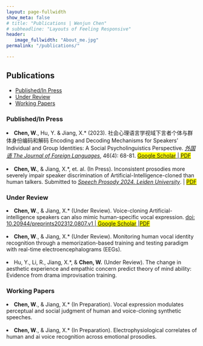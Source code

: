 ```yaml
---
layout: page-fullwidth
show_meta: false
# title: "Publications | Wenjun Chen"
# subheadline: "Layouts of Feeling Responsive"
header:
   image_fullwidth: "About_me.jpg"
permalink: "/publications/"

---
```

<!-- https://raw.githubusercontent.com/wenjunchen29/web/ca227c12e296d8d1493b3843cd8d55ba830add7f/images/logo.png -->

<div id="publications">
  <h2>Publications</h2>
  <ul>
    <li><a href="#Published/In Press">Published/In Press</a></li>
    <li><a href="#Under Review">Under Review</a></li>
    <li><a href="#Working Papers">Working Papers</a></li>

  </ul>
  <h3 id="Published/In Press">Published/In Press</h3>
  <u1>
    <li><strong>Chen, W</strong>., Hu, Y. & Jiang, X.* (2023). 社会心理语言学视域下言者个体与群体身份编码和解码 Encoding and Decoding Mechanisms for Speakers’ Individual and Group Identities: A Social Psycholinguistics Perspective. <a href="http://jfl.shisu.edu.cn/CN/abstract/abstract729.shtml" target="_blank"><em>外国语 The Journal of Foreign Languages</em></a>, 46(4): 68-81. 
    <a href="https://scholar.google.co.uk/citations?view_op=view_citation&hl=zh-TW&user=iF2CM7sAAAAJ&sortby=pubdate&citation_for_view=iF2CM7sAAAAJ:DwWRdx-KAo4C" target="_blank"><span style="background-color:yellow">Google Scholar</span> | <a href="{{ site.url }}{{ site.baseurl }}/files/Publication_1_Wenjun_CHEN.pdf" target="_blank"><span style="background-color:yellow">PDF</span></a><br><br>
    <li> <strong>Chen, W.</strong>, & Jiang, X.*, et. al. (In Press). Inconsistent prosodies more severely impair speaker discrimination of Artificial-Intelligence-cloned than human talkers. Submitted to <a href="https://www.universiteitleiden.nl/sp2024" target="_blank"><em>Speech Prosody 2024. Leiden University</em></a>. | <a href="{{ site.url }}{{ site.baseurl }}/files/Publication_3_Wenjun_CHEN.pdf" target="_blank"><span style="background-color:yellow">PDF</span></a>

  <h3 id="Under Review">Under Review</h3>
    <li><strong>Chen, W</strong>., & Jiang, X.* (Under Review). Voice-cloning Artificial-intelligence speakers can also mimic human-specific vocal expression. <a href="https://www.preprints.org/manuscript/202312.0807/v1" target="_blank"><span>doi: 10.20944/preprints202312.0807.v1</span> | <a href="https://scholar.google.co.uk/citations?view_op=view_citation&hl=zh-TW&user=iF2CM7sAAAAJ&sortby=pubdate&citation_for_view=iF2CM7sAAAAJ:Kv9jytqXTosC" target="_blank"><span style="background-color:yellow">Google Scholar</span> |<a href="https://www.preprints.org/manuscript/202312.0807/download/final_file" target="_blank"><span style="background-color:yellow">PDF</span></a> <br><br>   

   <li> <strong>Chen, W</strong>., & Jiang, X.* (Under Review). Monitoring human vocal identity recognition through a memorization-based training and testing paradigm with real-time electroencephalograms (EEGs).   <br><br>   

   <li> Hu, Y., Li, R., Jiang, X.*, & <strong>Chen, W.</strong> (Under Review). The change in aesthetic experience and empathic concern predict theory of mind ability: Evidence from drama improvisation training. 

  <h3 id="Working Papers">Working Papers</h3>
    <li><strong>Chen, W</strong>., & Jiang, X.* (In Preparation). Vocal expression modulates perceptual and social judgment of human and voice-cloning synthetic speeches. <br><br>   
    
  <li><strong>Chen, W</strong>., & Jiang, X.* (In Preparation). Electrophysiological correlates of human and ai voice recognition across emotional prosodies. 



  <u1>
  <!-- </ul>
  <h3 id="2022">2022</h3>
  <ul>
    <li>Bara, I., Binney, R. J., & Ramsey, R. (2022). Investigating the Role of Working Memory Resources across Aesthetic and Non-Aesthetic Judgments. Quarterly Journal of Experimental Psychology. <a href="pdf">pdf</a>  <a href="doi">doi</a>  <a href="Open Science Framework">Open Science Framework</a>  <a href="preprint">preprint</a></li>
  </ul>
  <h3 id="2021">2021</h3>
  <ul>
    <li>Bara, I., Darda, K. M., Kurz, A. S., & Ramsey, R. (2021). Functional Specificity and Neural Integration in the Aesthetic Appreciation of Artworks with Implied Motion. European Journal of Neuroscience. <a href="pdf">pdf</a>  <a href="doi">doi</a>  <a href="Open Science Framework">Open Science Framework</a>  <a href="preprint">preprint</a></li>
  </ul> -->
